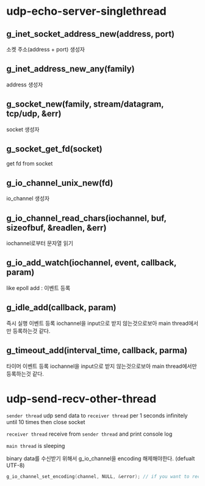 # udp-echo-server-singlethread

## g_inet_socket_address_new(address, port)
소켓 주소(address + port) 생성자
## g_inet_address_new_any(family)
address 생성자
## g_socket_new(family, stream/datagram, tcp/udp, &err)
socket 생성자
## g_socket_get_fd(socket)
get fd from socket
## g_io_channel_unix_new(fd)
io_channel 생성자
## g_io_channel_read_chars(iochannel, buf, sizeofbuf, &readlen, &err)
iochannel로부터 문자열 읽기
## g_io_add_watch(iochannel, event, callback, param)
like epoll add : 이벤트 등록
## g_idle_add(callback, param)
즉시 실행 이벤트 등록
iochannel을 input으로 받지 않는것으로보아 main thread에서만 등록하는것 같다.
## g_timeout_add(interval_time, callback, parma)
타이머 이벤트 등록
iochannel을 input으로 받지 않는것으로보아 main thread에서만 등록하는것 같다.


# udp-send-recv-other-thread

`sender thread` udp send data to `receiver thread` per 1 seconds infinitely until 10 times then close socket

`receiver thread` receive from `sender thread` and print console log

`main thread` is sleeping

binary data를 수신받기 위해서 g_io_channel을 encoding 해제해야한다. (defualt UTF-8)
``` c
g_io_channel_set_encoding(channel, NULL, &error); // if you want to receive a binary data
```




